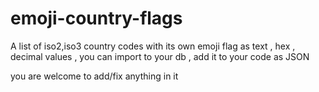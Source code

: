 # emoji-country-flags
A list of iso2,iso3 country codes with its own emoji flag as text , hex , decimal values , you can import to your db , add it to your code as JSON 


you are welcome to add/fix anything in it 
